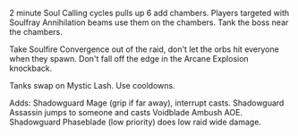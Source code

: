2 minute Soul Calling cycles pulls up 6 add chambers. Players targeted with Soulfray Annihilation beams use them on the chambers. Tank the boss near the chambers.

Take Soulfire Convergence out of the raid, don't let the orbs hit everyone when they spawn. Don't fall off the edge in the Arcane Explosion knockback.

Tanks swap on Mystic Lash. Use cooldowns.

Adds: Shadowguard Mage (grip if far away), interrupt casts. Shadowguard Assassin jumps to someone and casts Voidblade Ambush AOE.
Shadowguard Phaseblade (low priority) does low raid wide damage.
